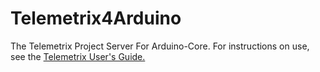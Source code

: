 # Telemetrix4Arduino
The Telemetrix Project Server For Arduino-Core. For instructions on use, 
see the [Telemetrix User's Guide.](https://mryslab.github.io/telemetrix/)
